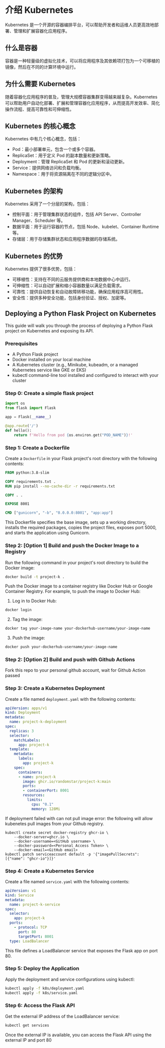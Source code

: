 # 介绍 Kubernetes

Kubernetes 是一个开源的容器编排平台，可以帮助开发者和运维人员更高效地部署、管理和扩展容器化应用程序。

## 什么是容器

容器是一种轻量级的虚拟化技术，可以将应用程序及其依赖项打包为一个可移植的镜像，然后在不同的计算环境中运行。

## 为什么需要 Kubernetes

随着容器化应用程序的普及，管理大规模容器集群变得越来越复杂。Kubernetes 可以帮助用户自动化部署、扩展和管理容器化应用程序，从而提高开发效率、简化操作流程、提高可靠性和可伸缩性。

## Kubernetes 的核心概念

Kubernetes 中有几个核心概念，包括：

- Pod：最小部署单元，包含一个或多个容器。
- ReplicaSet：用于定义 Pod 的副本数量和更新策略。
- Deployment：管理 ReplicaSet 和 Pod 的更新和滚动更新。
- Service：提供网络访问和负载均衡。
- Namespace：用于将资源隔离在不同的逻辑分区中。

## Kubernetes 的架构

Kubernetes 采用了一个分层的架构，包括：

- 控制平面：用于管理集群状态的组件，包括 API Server、Controller Manager、Scheduler 等。
- 数据平面：用于运行容器的节点，包括 Node、kubelet、Container Runtime 等。
- 存储层：用于存储集群状态和应用程序数据的存储系统。

## Kubernetes 的优势

Kubernetes 提供了很多优势，包括：

- 可移植性：支持在不同的云服务提供商和本地数据中心中运行。
- 可伸缩性：可以自动扩展和缩小容器数量以满足负载需求。
- 可靠性：提供自动恢复和自动故障转移功能，确保应用程序高可用性。
- 安全性：提供多种安全功能，包括身份验证、授权、加密等。


## Deploying a Python Flask Project on Kubernetes

This guide will walk you through the process of deploying a Python Flask project on Kubernetes and exposing its API.

### Prerequisites

- A Python Flask project
- Docker installed on your local machine
- A Kubernetes cluster (e.g., Minikube, kubeadm, or a managed Kubernetes service like GKE or EKS)
- kubectl command-line tool installed and configured to interact with your cluster

### Step 0: Create a simple flask project
```python
import os
from flask import Flask

app = Flask(__name__)

@app.route('/')
def hello():
    return f'Hello from pod {os.environ.get("POD_NAME")}!'
```
### Step 1: Create a Dockerfile

Create a `Dockerfile` in your Flask project's root directory with the following contents:

```Dockerfile
FROM python:3.8-slim

COPY requirements.txt .
RUN pip install --no-cache-dir -r requirements.txt

COPY . .

EXPOSE 8001

CMD ["gunicorn", "-b", "0.0.0.0:8001", "app:app"]
```

This Dockerfile specifies the base image, sets up a working directory, installs the required packages, copies the project files, exposes port 5000, and starts the application using Gunicorn.

### Step 2: [Option 1] Build and push the Docker Image to a Registry


Run the following command in your project's root directory to build the Docker image:

```sh
docker build -t project-k .
```

Push the Docker image to a container registry like Docker Hub or Google Container Registry. For example, to push the image to Docker Hub:

1. Log in to Docker Hub:

```sh
docker login
```

2. Tag the image:

```sh
docker tag your-image-name your-dockerhub-username/your-image-name
```

3. Push the image:

```sh
docker push your-dockerhub-username/your-image-name
```
### Step 2: [Option 2] Build and push with Github Actions

Fork this repo to your personal github account, wait for Github Action passed
### Step 3: Create a Kubernetes Deployment

Create a file named `deployment.yaml` with the following contents:

```yaml
apiVersion: apps/v1
kind: Deployment
metadata:
  name: project-k-deployment
spec:
  replicas: 3
  selector:
    matchLabels:
      app: project-k
  template:
    metadata:
      labels:
        app: project-k
    spec:
      containers:
      - name: project-k
        image: ghcr.io/randomstar/project-k:main
        ports:
        - containerPort: 8001
        resources:
          limits:
            cpu: "0.1"
            memory: 128Mi

```
If deployment failed with can not pull image error:
the following will allow kubenetes pull images from your Github registry.
```
kubectl create secret docker-registry ghcr-io \
    --docker-server=ghcr.io \
    --docker-username=<GitHub username> \
    --docker-password=<Personal Access Token> \
    --docker-email=<GitHub email>
kubectl patch serviceaccount default -p '{"imagePullSecrets": [{"name": "ghcr-io"}]}'
```
### Step 4: Create a Kubernetes Service

Create a file named `service.yaml` with the following contents:

```yaml
apiVersion: v1
kind: Service
metadata:
  name: project-k-service
spec:
  selector:
    app: project-k
  ports:
    - protocol: TCP
      port: 80
      targetPort: 8001
  type: LoadBalancer
```

This file defines a LoadBalancer service that exposes the Flask app on port 80.

### Step 5: Deploy the Application

Apply the deployment and service configurations using kubectl:

```sh
kubectl apply -f k8s/deployment.yaml
kubectl apply -f k8s/service.yaml
```

### Step 6: Access the Flask API

Get the external IP address of the LoadBalancer service:

```sh
kubectl get services
```

Once the external IP is available, you can access the Flask API using the external IP and port 80
